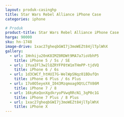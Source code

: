 ```yaml
---
layout: produk-casinghp
title: Star Wars Rebel Alliance iPhone Case
categories: iphone

# Produk
product-title: Star Wars Rebel Alliance iPhone Case
harga: 90000
sku: hn-1748
image-drive: 1xac27gheqbGWI7j3moWEZt84jlTplWhX
gallery:
  - url: 1Hnhiju20nK8IMZ0RDWt9MA7a7ioVbhP5
    title: iPhone 5 / 5s / SE
  - url: 1YuaIFl3w2lQZRYFP8tW1mTHmPP-tjdVQ
    title: iPhone 6 / 6s
  - url: 1d3CWCf_htHUI7G-WelWpSNqz01BDufQn
    title: iPhone 6 Plus / 6s Plus
  - url: 17o0O5eyeX4_I043Mzqmoag9QtLCTV86M
    title: iPhone 7 / 8
  - url: 16kyKeQonXgdkryoPVwqRRcN1_3qP0c1G
    title: iPhone 7 Plus / 8 Plus
  - url: 1xac27gheqbGWI7j3moWEZt84jlTplWhX
    title: iPhone X
---
```

